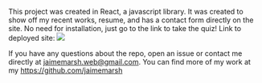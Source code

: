 This project was created in React, a javascript library. It was created to show off my recent works, resume, and has a contact form directly on the site. No need for installation, just go to the link to take the quiz! Link to deployed site: 
<img src="/images/reactSS.png">

If you have any questions about the repo, open an issue or contact me directly at jaimemarsh.web@gmail.com. You can find more of my work at my https://github.com/jaimemarsh